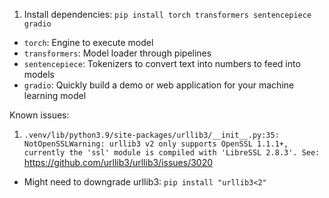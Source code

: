 1. Install dependencies: `pip install torch transformers sentencepiece gradio`

- `torch`: Engine to execute model
- `transformers`: Model loader through pipelines 
- `sentencepiece`: Tokenizers to convert text into numbers to feed into models 
- `gradio`: Quickly build a demo or web application for your machine learning model

Known issues:

1. `.venv/lib/python3.9/site-packages/urllib3/__init__.py:35: NotOpenSSLWarning: urllib3 v2 only supports OpenSSL 1.1.1+, currently the 'ssl' module is compiled with 'LibreSSL 2.8.3'. See:` https://github.com/urllib3/urllib3/issues/3020
- Might need to downgrade urllib3:  `pip install "urllib3<2"`
